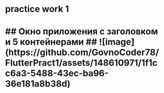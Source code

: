 <h1> practice work 1 <h1>
 ## Окно приложения с заголовком и 5 контейнерами ##
 ![image](https://github.com/GovnoCoder78/FlutterPract1/assets/148610971/1f1cc6a3-5488-43ec-ba96-36e181a8b38d)
